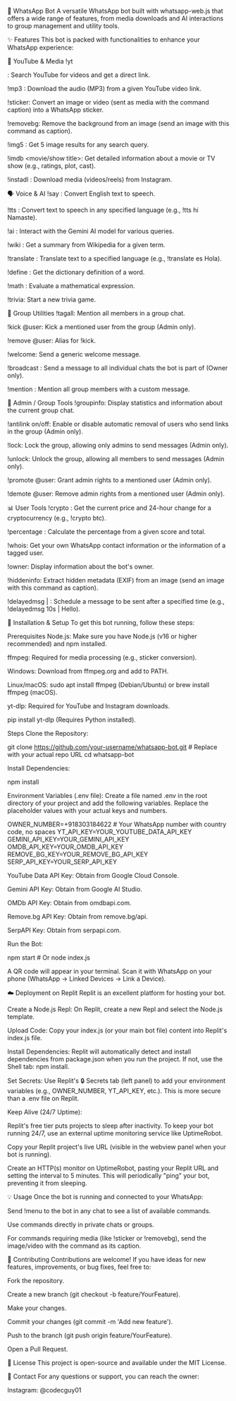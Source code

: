 🤖 WhatsApp Bot
A versatile WhatsApp bot built with whatsapp-web.js that offers a wide range of features, from media downloads and AI interactions to group management and utility tools.

✨ Features
This bot is packed with functionalities to enhance your WhatsApp experience:

🎥 YouTube & Media
!yt <search>: Search YouTube for videos and get a direct link.

!mp3 <yt-link>: Download the audio (MP3) from a given YouTube video link.

!sticker: Convert an image or video (sent as media with the command caption) into a WhatsApp sticker.

!removebg: Remove the background from an image (send an image with this command as caption).

!img5 <query>: Get 5 image results for any search query.

!imdb <movie/show title>: Get detailed information about a movie or TV show (e.g., ratings, plot, cast).

!instadl <Instagram Link>: Download media (videos/reels) from Instagram.

🗣️ Voice & AI
!say <text>: Convert English text to speech.

!tts <lang> <text>: Convert text to speech in any specified language (e.g., !tts hi Namaste).

!ai <prompt>: Interact with the Gemini AI model for various queries.

!wiki <term>: Get a summary from Wikipedia for a given term.

!translate <lang> <text>: Translate text to a specified language (e.g., !translate es Hola).

!define <word>: Get the dictionary definition of a word.

!math <expression>: Evaluate a mathematical expression.

!trivia: Start a new trivia game.

👥 Group Utilities
!tagall: Mention all members in a group chat.

!kick @user: Kick a mentioned user from the group (Admin only).

!remove @user: Alias for !kick.

!welcome: Send a generic welcome message.

!broadcast <message>: Send a message to all individual chats the bot is part of (Owner only).

!mention <message>: Mention all group members with a custom message.

🔧 Admin / Group Tools
!groupinfo: Display statistics and information about the current group chat.

!antilink on/off: Enable or disable automatic removal of users who send links in the group (Admin only).

!lock: Lock the group, allowing only admins to send messages (Admin only).

!unlock: Unlock the group, allowing all members to send messages (Admin only).

!promote @user: Grant admin rights to a mentioned user (Admin only).

!demote @user: Remove admin rights from a mentioned user (Admin only).

📊 User Tools
!crypto <symbol>: Get the current price and 24-hour change for a cryptocurrency (e.g., !crypto btc).

!percentage <score> <total>: Calculate the percentage from a given score and total.

!whois: Get your own WhatsApp contact information or the information of a tagged user.

!owner: Display information about the bot's owner.

!hiddeninfo: Extract hidden metadata (EXIF) from an image (send an image with this command as caption).

!delayedmsg <time> | <message>: Schedule a message to be sent after a specified time (e.g., !delayedmsg 10s | Hello).

🚀 Installation & Setup
To get this bot running, follow these steps:

Prerequisites
Node.js: Make sure you have Node.js (v16 or higher recommended) and npm installed.

ffmpeg: Required for media processing (e.g., sticker conversion).

Windows: Download from ffmpeg.org and add to PATH.

Linux/macOS: sudo apt install ffmpeg (Debian/Ubuntu) or brew install ffmpeg (macOS).

yt-dlp: Required for YouTube and Instagram downloads.

pip install yt-dlp (Requires Python installed).

Steps
Clone the Repository:

git clone https://github.com/your-username/whatsapp-bot.git # Replace with your actual repo URL
cd whatsapp-bot

Install Dependencies:

npm install

Environment Variables (.env file):
Create a file named .env in the root directory of your project and add the following variables. Replace the placeholder values with your actual keys and numbers.

OWNER_NUMBER=+918303184622 # Your WhatsApp number with country code, no spaces
YT_API_KEY=YOUR_YOUTUBE_DATA_API_KEY
GEMINI_API_KEY=YOUR_GEMINI_API_KEY
OMDB_API_KEY=YOUR_OMDB_API_KEY
REMOVE_BG_KEY=YOUR_REMOVE_BG_API_KEY
SERP_API_KEY=YOUR_SERP_API_KEY

YouTube Data API Key: Obtain from Google Cloud Console.

Gemini API Key: Obtain from Google AI Studio.

OMDb API Key: Obtain from omdbapi.com.

Remove.bg API Key: Obtain from remove.bg/api.

SerpAPI Key: Obtain from serpapi.com.

Run the Bot:

npm start # Or node index.js

A QR code will appear in your terminal. Scan it with WhatsApp on your phone (WhatsApp -> Linked Devices -> Link a Device).

☁️ Deployment on Replit
Replit is an excellent platform for hosting your bot.

Create a Node.js Repl: On Replit, create a new Repl and select the Node.js template.

Upload Code: Copy your index.js (or your main bot file) content into Replit's index.js file.

Install Dependencies: Replit will automatically detect and install dependencies from package.json when you run the project. If not, use the Shell tab: npm install.

Set Secrets: Use Replit's 🔒 Secrets tab (left panel) to add your environment variables (e.g., OWNER_NUMBER, YT_API_KEY, etc.). This is more secure than a .env file on Replit.

Keep Alive (24/7 Uptime):

Replit's free tier puts projects to sleep after inactivity. To keep your bot running 24/7, use an external uptime monitoring service like UptimeRobot.

Copy your Replit project's live URL (visible in the webview panel when your bot is running).

Create an HTTP(s) monitor on UptimeRobot, pasting your Replit URL and setting the interval to 5 minutes. This will periodically "ping" your bot, preventing it from sleeping.

💡 Usage
Once the bot is running and connected to your WhatsApp:

Send !menu to the bot in any chat to see a list of available commands.

Use commands directly in private chats or groups.

For commands requiring media (like !sticker or !removebg), send the image/video with the command as its caption.

🤝 Contributing
Contributions are welcome! If you have ideas for new features, improvements, or bug fixes, feel free to:

Fork the repository.

Create a new branch (git checkout -b feature/YourFeature).

Make your changes.

Commit your changes (git commit -m 'Add new feature').

Push to the branch (git push origin feature/YourFeature).

Open a Pull Request.

📄 License
This project is open-source and available under the MIT License.

📧 Contact
For any questions or support, you can reach the owner:

Instagram: @codecguy01

